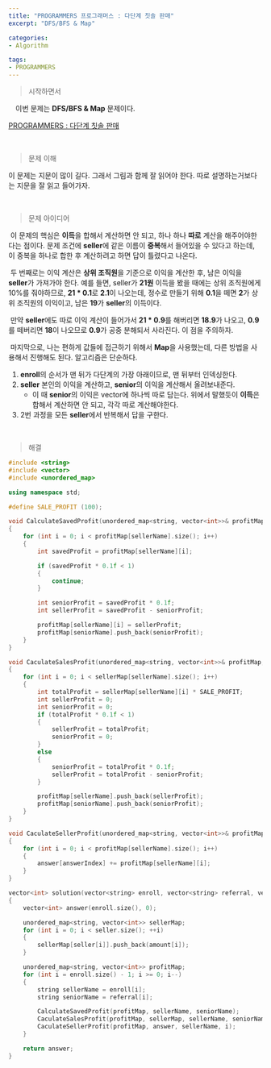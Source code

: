 ```yaml
---
title: "PROGRAMMERS 프로그래머스 : 다단계 칫솔 판매"
excerpt: "DFS/BFS & Map"

categories:
- Algorithm

tags:
- PROGRAMMERS
---
```


> 시작하면서

　이번 문제는 **DFS/BFS & Map** 문제이다.

[PROGRAMMERS : 다단계 칫솔 판매](https://programmers.co.kr/learn/courses/30/lessons/77486)    

​    

> 문제 이해

   이 문제는 지문이 많이 길다. 그래서 그림과 함께 잘 읽어야 한다. 따로 설명하는거보다는 지문을 잘 읽고 들어가자.

​    

> 문제 아이디어

​	이 문제의 핵심은 **이득**을 합해서 계산하면 안 되고, 하나 하나 **따로** 계산을 해주어야한다는 점이다. 문제 조건에 **seller**에 같은 이름이 **중복**해서 들어있을 수 있다고 하는데, 이 중복을 하나로 합한 후 계산하려고 하면 답이 틀렸다고 나온다.

​	두 번째로는 이익 계산은 **상위 조직원**을 기준으로 이익을 계산한 후, 남은 이익을 **seller**가 가져가야 한다. 예를 들면, seller가 **21원** 이득을 봤을 때에는 상위 조직원에게 10%를 줘야하므로, **21 * 0.1**로 **2.1**이 나오는데, 정수로 만들기 위해 **0.1**을 떼면 **2**가 상위 조직원의 이익이고, 남은 **19**가 **seller**의 이득이다.

​	만약 **seller**에도 따로 이익 계산이 들어가서 **21 * 0.9**를 해버리면 **18.9**가 나오고, **0.9**를 떼버리면 **18**이 나오므로 **0.9**가 공중 분해되서 사라진다. 이 점을 주의하자.

​	마지막으로, 나는 편하게 값들에 접근하기 위해서 **Map**을 사용했는데, 다른 방법을 사용해서 진행해도 된다. 알고리즘은 단순하다.

1. **enroll**의 순서가 맨 뒤가 다단계의 가장 아래이므로, 맨 뒤부터 인덱싱한다.
2. **seller** 본인의 이익을 계산하고, **senior**의 이익을 계산해서 올려보내준다.
   - 이 때 **senior**의 이익은 vector에 하나씩 따로 담는다. 위에서 말했듯이 **이득**은 합해서 계산하면 안 되고, 각각 따로 계산해야한다.
3. 2번 과정을 모든 **seller**에서 반복해서 답을 구한다.

​    

>해결

```c++
#include <string>
#include <vector>
#include <unordered_map>

using namespace std;

#define SALE_PROFIT (100);

void CalculateSavedProfit(unordered_map<string, vector<int>>& profitMap, string sellerName, string seniorName)
{
	for (int i = 0; i < profitMap[sellerName].size(); i++)
	{
		int savedProfit = profitMap[sellerName][i];

		if (savedProfit * 0.1f < 1)
		{
			continue;
		}

		int seniorProfit = savedProfit * 0.1f;
		int sellerProfit = savedProfit - seniorProfit;

		profitMap[sellerName][i] = sellerProfit;
		profitMap[seniorName].push_back(seniorProfit);
	}
}

void CaculateSalesProfit(unordered_map<string, vector<int>>& profitMap, unordered_map<string, vector<int>>& sellerMap, string sellerName, string seniorName)
{
	for (int i = 0; i < sellerMap[sellerName].size(); i++)
	{
		int totalProfit = sellerMap[sellerName][i] * SALE_PROFIT;
		int sellerProfit = 0;
		int seniorProfit = 0;
		if (totalProfit * 0.1f < 1)
		{
			sellerProfit = totalProfit;
			seniorProfit = 0;
		}
		else
		{
			seniorProfit = totalProfit * 0.1f;
			sellerProfit = totalProfit - seniorProfit;
		}

		profitMap[sellerName].push_back(sellerProfit);
		profitMap[seniorName].push_back(seniorProfit);
	}
}

void CaculateSellerProfit(unordered_map<string, vector<int>>& profitMap, vector<int>& answer, string sellerName, int answerIndex)
{
	for (int i = 0; i < profitMap[sellerName].size(); i++)
	{
		answer[answerIndex] += profitMap[sellerName][i];
	}
}

vector<int> solution(vector<string> enroll, vector<string> referral, vector<string> seller, vector<int> amount)
{
	vector<int> answer(enroll.size(), 0);

	unordered_map<string, vector<int>> sellerMap;
	for (int i = 0; i < seller.size(); ++i)
	{
		sellerMap[seller[i]].push_back(amount[i]);
	}

	unordered_map<string, vector<int>> profitMap;
	for (int i = enroll.size() - 1; i >= 0; i--)
	{
		string sellerName = enroll[i];
		string seniorName = referral[i];

		CalculateSavedProfit(profitMap, sellerName, seniorName);
		CaculateSalesProfit(profitMap, sellerMap, sellerName, seniorName);
		CaculateSellerProfit(profitMap, answer, sellerName, i);
	}

	return answer;
}
```
